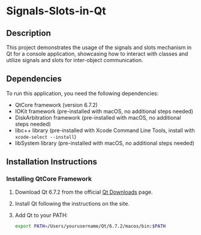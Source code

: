# Signals-Slots-in-Qt

## Description

This project demonstrates the usage of the signals and slots mechanism in Qt for a console application, showcasing how to interact with classes and utilize signals and slots for inter-object communication.

## Dependencies

To run this application, you need the following dependencies:

- QtCore framework (version 6.7.2)
- IOKit framework (pre-installed with macOS, no additional steps needed)
- DiskArbitration framework (pre-installed with macOS, no additional steps needed)
- libc++ library (pre-installed with Xcode Command Line Tools, install with `xcode-select --install`)
- libSystem library (pre-installed with macOS, no additional steps needed)

## Installation Instructions

### Installing QtCore Framework

1. Download Qt 6.7.2 from the official [Qt Downloads](https://www.qt.io/download) page.

2. Install Qt following the instructions on the site.

3. Add Qt to your PATH:

   ```sh
   export PATH=/Users/yourusername/Qt/6.7.2/macos/bin:$PATH